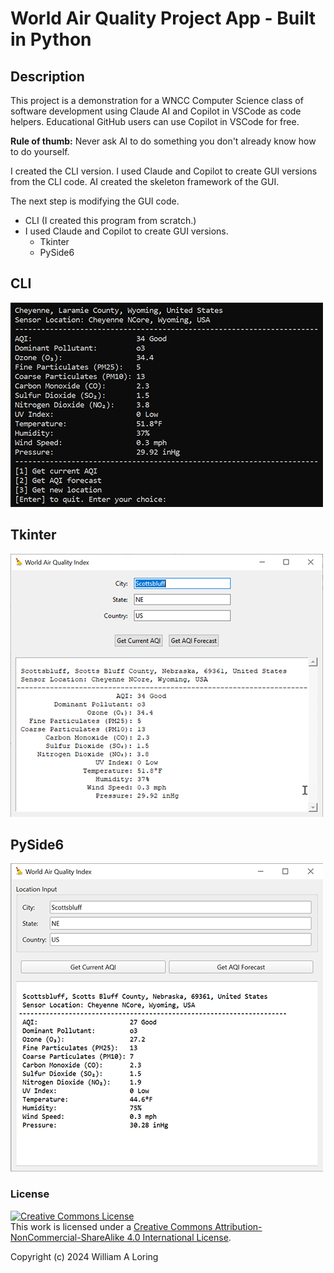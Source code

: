 # World Air Quality Project App - Built in Python

## Description

This project is a demonstration for a WNCC Computer Science class of software development using Claude AI and Copilot in VSCode as code helpers. Educational GitHub users can use Copilot in VSCode for free.

**Rule of thumb:** Never ask AI to do something you don't already know how to do yourself.

I created the CLI version. I used Claude and Copilot to create GUI versions from the CLI code. AI created the skeleton framework of the GUI.

The next step is modifying the GUI code.

- CLI (I created this program from scratch.)
- I used Claude and Copilot to create GUI versions.
  - Tkinter
  - PySide6

## CLI

![CLI](./images/cli.png)

## Tkinter

![Tkinter](./images/tkinter.png)

## PySide6

![PySide6](./images/pyside6.png)

### License

<a rel="license" href="http://creativecommons.org/licenses/by-nc-sa/4.0/"><img alt="Creative Commons License" style="border-width:0" src="https://i.creativecommons.org/l/by-nc-sa/4.0/88x31.png" /></a><br />This work is licensed under a <a rel="license" href="http://creativecommons.org/licenses/by-nc-sa/4.0/">Creative Commons Attribution-NonCommercial-ShareAlike 4.0 International License</a>.

Copyright (c) 2024 William A Loring
